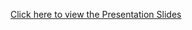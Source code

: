 [Click here to view the Presentation Slides](https://www.canva.com/design/DAF7Do32afQ/7SZM1e5y87JzlrQWX1Tj7Q/view?utm_content=DAF7Do32afQ&utm_campaign=designshare&utm_medium=link&utm_source=editor)
